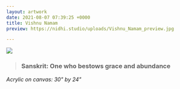 ```yaml
---
layout: artwork
date: 2021-08-07 07:39:25 +0000
title: Vishnu Namam
preview: https://nidhi.studio/uploads/Vishnu_Namam_preview.jpg

---
```

![](https://nidhi.studio/uploads/Vishnu_Namam_wm.jpg)

> ### Sanskrit: One who bestows grace and abundance

_Acrylic on canvas: 30" by 24"_

